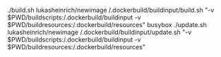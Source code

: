 ./build.sh lukasheinrich/newimage /.dockerbuild/buildinput/build.sh "-v $PWD/buildscripts:/.dockerbuild/buildinput -v $PWD/buildresources:/.dockerbuild/resources" busybox
./update.sh lukasheinrich/newimage /.dockerbuild/buildinput/update.sh "-v $PWD/buildscripts:/.dockerbuild/buildinput -v $PWD/buildresources:/.dockerbuild/resources"
